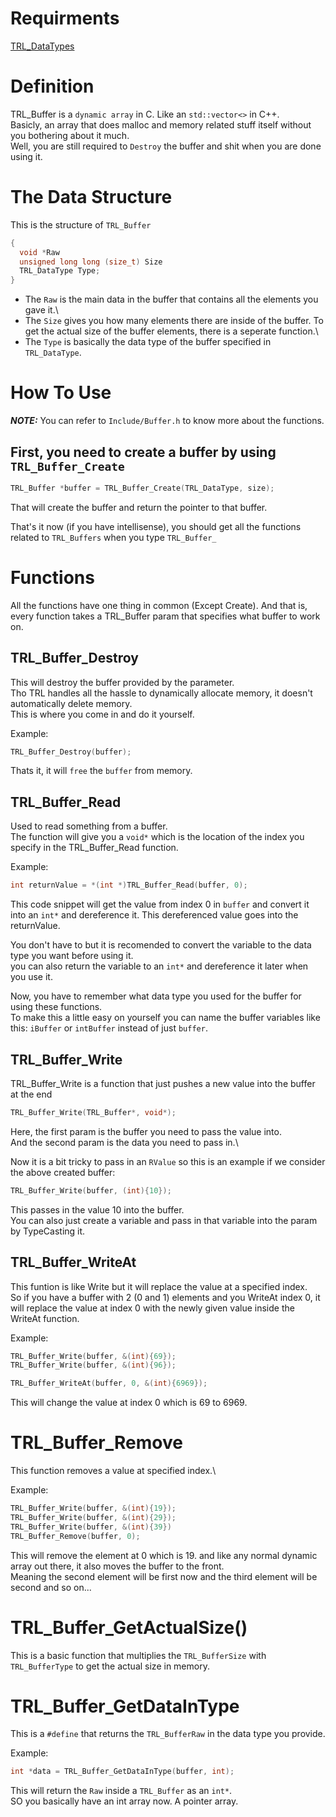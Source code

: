 # Requirments
[TRL_DataTypes](TRL_DataTypes.md)

# Definition
TRL_Buffer is a `dynamic array` in C. Like an `std::vector<>` in C++.\
Basicly, an array that does malloc and memory related stuff itself without you bothering about it much.\
Well, you are still required to `Destroy` the buffer and shit when you are done using it.

# The Data Structure
This is the structure of `TRL_Buffer`
```cpp
{
  void *Raw
  unsigned long long (size_t) Size
  TRL_DataType Type;
}
```
- The `Raw` is the main data in the buffer that contains all the elements you gave it.\
- The `Size` gives you how many elements there are inside of the buffer. To get the actual size of the buffer elements, there is a seperate function.\
- The `Type` is basically the data type of the buffer specified in `TRL_DataType`.

# How To Use
***NOTE:*** You can refer to `Include/Buffer.h` to know more about the functions.
## First, you need to create a buffer by using `TRL_Buffer_Create`
```cpp
TRL_Buffer *buffer = TRL_Buffer_Create(TRL_DataType, size);
```
That will create the buffer and return the pointer to that buffer.

That's it now (if you have intellisense), you should get all the functions related to `TRL_Buffers` when you type `TRL_Buffer_`

# Functions
All the functions have one thing in common (Except Create). And that is, every function takes a TRL_Buffer param that specifies what buffer to work on.

## TRL_Buffer_Destroy
This will destroy the buffer provided by the parameter.\
Tho TRL handles all the hassle to dynamically allocate memory, it doesn't automatically delete memory.\
This is where you come in and do it yourself.

Example:
```cpp
TRL_Buffer_Destroy(buffer);
```
Thats it, it will `free` the `buffer` from memory.

## TRL_Buffer_Read
Used to read something from a buffer.\
The function will give you a `void*` which is the location of the index you specify in the TRL_Buffer_Read function.

Example:
```cpp
int returnValue = *(int *)TRL_Buffer_Read(buffer, 0);
```
This code snippet will get the value from index 0 in `buffer` and convert it into an `int*` and dereference it. This dereferenced value goes into the returnValue.

You don't have to but it is recomended to convert the variable to the data type you want before using it.\
you can also return the variable to an `int*` and dereference it later when you use it.

Now, you have to remember what data type you used for the buffer for using these functions.\
To make this a little easy on yourself you can name the buffer variables like this: `iBuffer` or `intBuffer` instead of just `buffer`.


## TRL_Buffer_Write
TRL_Buffer_Write is a function that just pushes a new value into the buffer at the end
```cpp
TRL_Buffer_Write(TRL_Buffer*, void*);
```
Here, the first param is the buffer you need to pass the value into.\
And the second param is the data you need to pass in.\

Now it is a bit tricky to pass in an `RValue` so this is an example if we consider the above created buffer:
```cpp
TRL_Buffer_Write(buffer, (int){10});
```
This passes in the value 10 into the buffer.\
You can also just create a variable and pass in that variable into the param by TypeCasting it.

## TRL_Buffer_WriteAt
This funtion is like Write but it will replace the value at a specified index.\
So if you have a buffer with 2 (0 and 1) elements and you WriteAt index 0, it will replace the value at index 0 with the newly given value inside the WriteAt function.

Example:
```cpp
TRL_Buffer_Write(buffer, &(int){69});
TRL_Buffer_Write(buffer, &(int){96});

TRL_Buffer_WriteAt(buffer, 0, &(int){6969});
```
This will change the value at index 0 which is 69 to 6969.

# TRL_Buffer_Remove
This function removes a value at specified index.\

Example:
```cpp
TRL_Buffer_Write(buffer, &(int){19});
TRL_Buffer_Write(buffer, &(int){29});
TRL_Buffer_Write(buffer, &(int){39})
TRL_Buffer_Remove(buffer, 0);
```
This will remove the element at 0 which is 19. and like any normal dynamic array out there, it also moves the buffer to the front.\
Meaning the second element will be first now and the third element will be second and so on...

# TRL_Buffer_GetActualSize()
This is a basic function that multiplies the `TRL_BufferSize` with `TRL_BufferType` to get the actual size in memory.

# TRL_Buffer_GetDataInType
This is a `#define` that returns the `TRL_BufferRaw` in the data type you provide.

Example:
```cpp
int *data = TRL_Buffer_GetDataInType(buffer, int);
```
This will return the `Raw` inside a `TRL_Buffer` as an `int*`.\
SO you basically have an int array now. A pointer array.